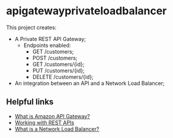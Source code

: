 # apigatewayprivateloadbalancer

This project creates:
- A Private REST API Gateway;
    - Endpoints enabled:
        - GET /customers;
        - POST /customers;
        - GET /customers/{id};
        - PUT /customers/{id};
        - DELETE /customers/{id};
- An integration between an API and a Network Load Balancer;

## Helpful links

- [What is Amazon API Gateway?][1]
- [Working with REST APIs][2]
- [What is a Network Load Balancer?][3]

[1]: https://docs.aws.amazon.com/apigateway/latest/developerguide/welcome.html
[2]: https://docs.aws.amazon.com/apigateway/latest/developerguide/apigateway-rest-api.html
[3]: https://docs.aws.amazon.com/elasticloadbalancing/latest/network/introduction.html